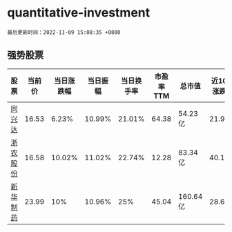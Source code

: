 # quantitative-investment

`最后更新时间：2022-11-09 15:08:35 +0800`

## 强势股票

|股票|当前价|当日涨跌幅|当日振幅|当日换手率|市盈率TTM|总市值|近10日涨跌幅|
|----|----|----|----|----|----|----|----|
|[同兴达](https://xueqiu.com/S/SZ002845)|16.53|6.23%|10.99%|21.01%|64.38|54.23亿|21.99%|
|[浙农股份](https://xueqiu.com/S/SZ002758)|16.58|10.02%|11.02%|22.74%|12.28|83.34亿|40.15%|
|[新华制药](https://xueqiu.com/S/SZ000756)|23.99|10%|10.96%|25%|45.04|160.64亿|28.63%|
